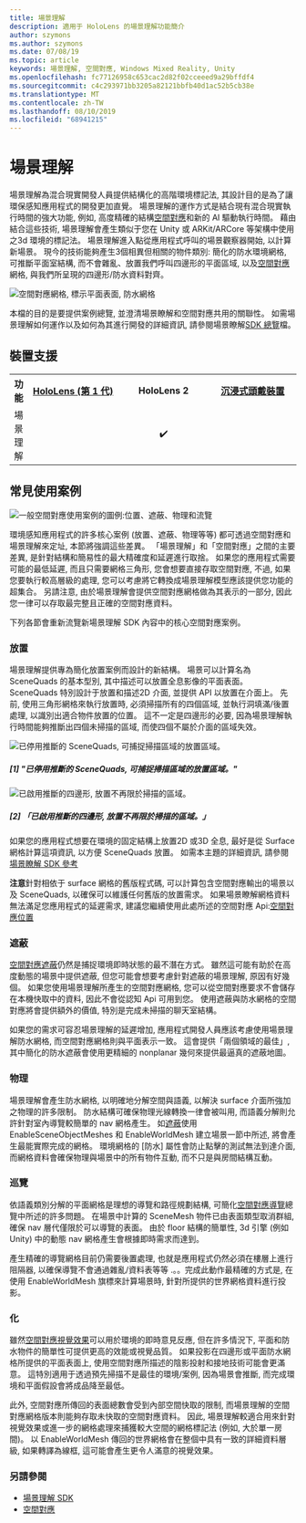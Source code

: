 ```yaml
---
title: 場景理解
description: 適用于 HoloLens 的場景理解功能簡介
author: szymons
ms.author: szymons
ms.date: 07/08/19
ms.topic: article
keywords: 場景理解, 空間對應, Windows Mixed Reality, Unity
ms.openlocfilehash: fc77126958c653cac2d82f02cceeed9a29bffdf4
ms.sourcegitcommit: c4c293971bb3205a82121bbfb40d1ac52b5cb38e
ms.translationtype: MT
ms.contentlocale: zh-TW
ms.lasthandoff: 08/10/2019
ms.locfileid: "68941215"
---
```

# <a name="scene-understanding"></a>場景理解

場景理解為混合現實開發人員提供結構化的高階環境標記法, 其設計目的是為了讓環保感知應用程式的開發更加直覺。 場景理解的運作方式是結合現有混合現實執行時間的強大功能, 例如, 高度精確的結構[空間對應](spatial-mapping.md)和新的 AI 驅動執行時間。 藉由結合這些技術, 場景理解會產生類似于您在 Unity 或 ARKit/ARCore 等架構中使用之3d 環境的標記法。 場景理解進入點從應用程式呼叫的場景觀察器開始, 以計算新場景。 現今的技術能夠產生3個相異但相關的物件類別: 簡化的防水環境網格, 可推斷平面室結構, 而不會雜亂、放置我們呼叫四邊形的平面區域, 以及[空間對應](spatial-mapping.md)網格, 與我們所呈現的四邊形/防水資料對齊。

![空間對應網格, 標示平面表面, 防水網格](images/SUScenarios.png)

本檔的目的是要提供案例總覽, 並澄清場景瞭解和空間對應共用的關聯性。 如需場景理解如何運作以及如何為其進行開發的詳細資訊, 請參閱場景瞭解[SDK 總覽](scene-understanding-SDK.md)檔。

## <a name="device-support"></a>裝置支援

<table>
<tr>
<th>功能</th><th style="width:150px"> <a href="hololens-hardware-details.md">HoloLens (第 1 代)</a></th><th style="width:150px">HoloLens 2</th><th style="width:150px"> <a href="immersive-headset-hardware-details.md">沉浸式頭戴裝置</a></th>
</tr><tr>
<td> 場景理解</td><td style="text-align: center;">️</td><td style="text-align: center;"> ✔️</td><td style="text-align: center;"></td>
</tr>
</table>

## <a name="common-usage-scenarios"></a>常見使用案例

![一般空間對應使用案例的圖例:位置、遮蔽、物理和流覽](images/sm-concepts-1000px.png)

環境感知應用程式的許多核心案例 (放置、遮蔽、物理等等) 都可透過空間對應和場景理解來定址, 本節將強調這些差異。 「場景理解」和「空間對應」之間的主要差異, 是針對結構和簡易性的最大精確度和延遲進行取捨。 如果您的應用程式需要可能的最低延遲, 而且只需要網格三角形, 您會想要直接存取空間對應, 不過, 如果您要執行較高層級的處理, 您可以考慮將它轉換成場景理解模型應該提供您功能的超集合。 另請注意, 由於場景理解會提供空間對應網格做為其表示的一部分, 因此您一律可以存取最完整且正確的空間對應資料。

 下列各節會重新流覽新場景理解 SDK 內容中的核心空間對應案例。

### <a name="placement"></a>放置

場景理解提供專為簡化放置案例而設計的新結構。 場景可以計算名為 SceneQuads 的基本型別, 其中描述可以放置全息影像的平面表面。 SceneQuads 特別設計于放置和描述2D 介面, 並提供 API 以放置在介面上。 先前, 使用三角形網格來執行放置時, 必須掃描所有的四個區域, 並執行洞填滿/後置處理, 以識別出適合物件放置的位置。 這不一定是四邊形的必要, 因為場景理解執行時間能夠推斷出四個未掃描的區域, 而使四個不屬於介面的區域失效。

![已停用推斷的 SceneQuads, 可捕捉掃描區域的放置區域。](images/SUQuads.png)
##### <a name="1-scenequads-with-inference-disabled-capturing-placement-areas-for-scanned-regions"></a>[1] "已停用推斷的 SceneQuads, 可捕捉掃描區域的放置區域。"

![已啟用推斷的四邊形, 放置不再限於掃描的區域。](images/SUWatertight.png)
##### <a name="2-quads-with-inference-enabled-placement-is-no-longer-limited-to-scanned-areas"></a>[2] 「已啟用推斷的四邊形, 放置不再限於掃描的區域。」

如果您的應用程式想要在環境的固定結構上放置2D 或3D 全息, 最好是從 Surface 網格計算這項資訊, 以方便 SceneQuads 放置。 如需本主題的詳細資訊, 請參閱[場景瞭解 SDK 參考](scene-understanding-SDK.md)

**注意**針對相依于 surface 網格的舊版程式碼, 可以計算包含空間對應輸出的場景以及 SceneQuads, 以確保可以維護任何舊版的放置需求。 如果場景瞭解網格資料無法滿足您應用程式的延遲需求, 建議您繼續使用此處所述的空間對應 Api:[空間對應位置](spatial-mapping.md#placement)

### <a name="occlusion"></a>遮蔽

[空間對應遮蔽](spatial-mapping.md#occlusion)仍然是捕捉環境即時狀態的最不潛在方式。 雖然這可能有助於在高度動態的場景中提供遮蔽, 但您可能會想要考慮針對遮蔽的場景理解, 原因有好幾個。 如果您使用場景理解所產生的空間對應網格, 您可以從空間對應要求不會儲存在本機快取中的資料, 因此不會從認知 Api 可用到您。 使用遮蔽與防水網格的空間對應將會提供額外的價值, 特別是完成未掃描的聊天室結構。

如果您的需求可容忍場景理解的延遲增加, 應用程式開發人員應該考慮使用場景理解防水網格, 而空間對應網格則與平面表示一致。 這會提供「兩個領域的最佳」, 其中簡化的防水遮蔽會使用更精細的 nonplanar 幾何來提供最逼真的遮蔽地圖。

### <a name="physics"></a>物理

場景理解會產生防水網格, 以明確地分解空間與語義, 以解決 surface 介面所強加之物理的許多限制。 防水結構可確保物理光線轉換一律會被叫用, 而語義分解則允許針對室內導覽較簡單的 nav 網格產生。 如[遮蔽](#occlusion)使用 EnableSceneObjectMeshes 和 EnableWorldMesh 建立場景一節中所述, 將會產生最能實際完成的網格。 環境網格的 [防水] 屬性會防止點擊的測試無法到達介面, 而網格資料會確保物理與場景中的所有物件互動, 而不只是與房間結構互動。

### <a name="navigation"></a>巡覽

依語義類別分解的平面網格是理想的導覽和路徑規劃結構, 可簡化[空間對應導覽](spatial-mapping.md#navigation)總覽中所述的許多問題。 在場景中計算的 SceneMesh 物件已由表面類型取消群組, 確保 nav 層代僅限於可以導覽的表面。 由於 floor 結構的簡單性, 3d 引擎 (例如 Unity) 中的動態 nav 網格產生會根據即時需求而達到。

產生精確的導覽網格目前仍需要後置處理, 也就是應用程式仍然必須在樓層上進行阻隔器, 以確保導覽不會通過雜亂/資料表等等 .。。完成此動作最精確的方式是, 在使用 EnableWorldMesh 旗標來計算場景時, 針對所提供的世界網格資料進行投影。

### <a name="visualization"></a>化

雖然[空間對應視覺效果](spatial-mapping.md#visualization)可以用於環境的即時意見反應, 但在許多情況下, 平面和防水物件的簡單性可提供更高的效能或視覺品質。 如果投影在四邊形或平面防水網格所提供的平面表面上, 使用空間對應所描述的陰影投射和接地技術可能會更滿意。 這特別適用于透過預先掃描不是最佳的環境/案例, 因為場景會推斷, 而完成環境和平面假設會將成品降至最低。

此外, 空間對應所傳回的表面總數會受到內部空間快取的限制, 而場景理解的空間對應網格版本則能夠存取未快取的空間對應資料。 因此, 場景理解較適合用來針對視覺效果或進一步的網格處理來捕獲較大空間的網格標記法 (例如, 大於單一房間)。 以 EnableWorldMesh 傳回的世界網格會在整個中具有一致的詳細資料層級, 如果轉譯為線框, 這可能會產生更令人滿意的視覺效果。

### <a name="see-also"></a>另請參閱

* [場景理解 SDK](scene-understanding-SDK.md)
* [空間對應](spatial-mapping.md)
